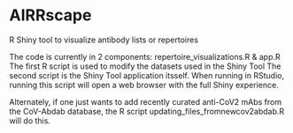 # AIRRscape
R Shiny tool to visualize antibody lists or repertoires

The code is currently in 2 components: repertoire_visualizations.R & app.R
The first R script is used to modify the datasets used in the Shiny Tool
The second script is the Shiny Tool application itsself. When running in RStudio, running this script will open a web browser with the full Shiny experience.

Alternately, if one just wants to add recently curated anti-CoV2 mAbs from the CoV-Abdab database, the R script updating_files_fromnewcov2abdab.R will do this.
